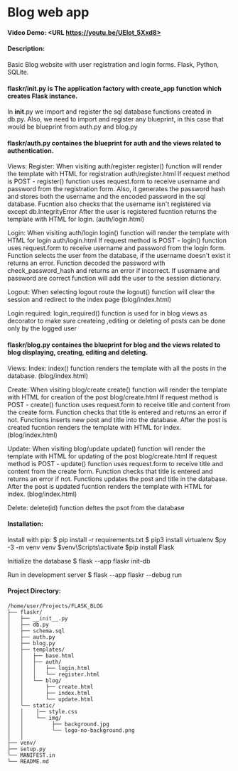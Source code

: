 # Blog web app
#### Video Demo:  <URL https://youtu.be/UEIot_5Xxd8>
#### Description:
Basic Blog website with user registration and login forms.
Flask, Python, SQLite.

#### flaskr/__init__.py is The application factory with create_app function which creates Flask instance.
In __init__.py we import and register the sql database functions created in db.py. 
Also, we need to import and register any blueprint, in this case that would be blueprint from
auth.py and blog.py

#### flaskr/auth.py containes the blueprint for auth and the views related to authentication.
Views:
Register:
When visiting auth/register register() function will render the template with HTML for registration auth/register.html
If request method is POST -
register() function uses request.form to receive username and password from the registration form.
Also, it generates the password hash and stores both the username and the encoded password in the sql database.
Fucntion also checks that the username isn't registered via except db.IntegrityError
After the user is registered fucntion returns the template with HTML for login. (auth/login.html)

Login:
When visiting auth/login login() function will render the template with HTML for login auth/login.html
If request method is POST -
login() function uses request.form to receive username and password from the login form.
Function selects the user from the database, if the username doesn't exist it returns an error.
Function decoded the password with check_password_hash and returns an error if incorrect.
If username and password are correct function will add the user to the session dictionary.

Logout:
When selecting logout route the logout() function will clear the session and redirect to the index page (blog/index.html)

Login required:
login_required() function is used for in blog views as decorator to make sure createing ,editing or deleting of posts
can be done only by the logged user


#### flaskr/blog.py containes the blueprint for blog and the views related to blog displaying, creating, editing and deleting.
Views:
Index:
index() function renders the template with all the posts in the database. (blog/index.html)

Create:
When visiting blog/create create() function will render the template with HTML for creation of the post blog/create.html
If request method is POST -
create() function uses request.form to receive title and content from the create form.
Function checks that title is entered and returns an error if not. Functions inserts new post and title into the database.
After the post is created fucntion renders the template with HTML for index. (blog/index.html)

Update:
When visiting blog/update update() function will render the template with HTML for updating of the post blog/create.html
If request method is POST -
update() function uses request.form to receive title and content from the create form.
Function checks that title is entered and returns an error if not. Functions updates the post and title in the database.
After the post is updated fucntion renders the template with HTML for index. (blog/index.html)

Delete:
delete(id) function deltes the psot from the database

#### Installation:
Install with pip:
$ pip install -r requirements.txt
$ pip3 install virtualenv
$py -3 -m venv venv
$venv\Scripts\activate
$pip install Flask

Initialize the database
$ flask --app flaskr init-db

Run in development server
$ flask --app flaskr --debug run

#### Project Directory:
```
/home/user/Projects/FLASK_BLOG
├── flaskr/
│   ├── __init__.py
│   ├── db.py
│   ├── schema.sql
│   ├── auth.py
│   ├── blog.py
│   ├── templates/
│   │   ├── base.html
│   │   ├── auth/
│   │   │   ├── login.html
│   │   │   └── register.html
│   │   └── blog/
│   │       ├── create.html
│   │       ├── index.html
│   │       └── update.html
│   └── static/
│   │    |── style.css
│   │    └── img/
│   │         ├── background.jpg
│   │         └── logo-no-background.png
│   │       
├── venv/
├── setup.py
└── MANIFEST.in
└── README.md

```